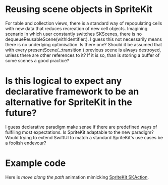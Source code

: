 # Reusing scene objects in SpriteKit

For table and collection views, there is a standard way of repopulating cells with new data that reduces recreation of new cell objects.
Imagining scenario in which user constantly switches SKScenes, there is no dequeueReusableScene(withIdentifier:). I guess this not necessarily means there is no underlying optimisation. Is there one? Should it be assumed that with every presentScene(_:transition:) previous scene is always destroyed, unless there are other references to it? If it is so, than is storing a buffer of some scenes a good practice?

# Is this logical to expect any declarative framework to be an alternative for SpriteKit in the future?
I guess declarative paradigm make sense if there are predefined ways of fulfiling most expectations. Is SpriteKit adaptable to the new paradigm? Would trying to extend SwiftUI to match a standard SpriteKit's use cases be a foolish endevour?

# Example code
Here is *move along the path* animation mimicking [SpriteKit SKAction](https://developer.apple.com/documentation/spritekit/skaction/1417798-follow). 
